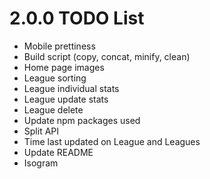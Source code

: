 # 2.0.0 TODO List
- Mobile prettiness
- Build script (copy, concat, minify, clean)
- Home page images
- League sorting
- League individual stats
- League update stats
- League delete
- Update npm packages used
- Split API
- Time last updated on League and Leagues
- Update README
- Isogram
